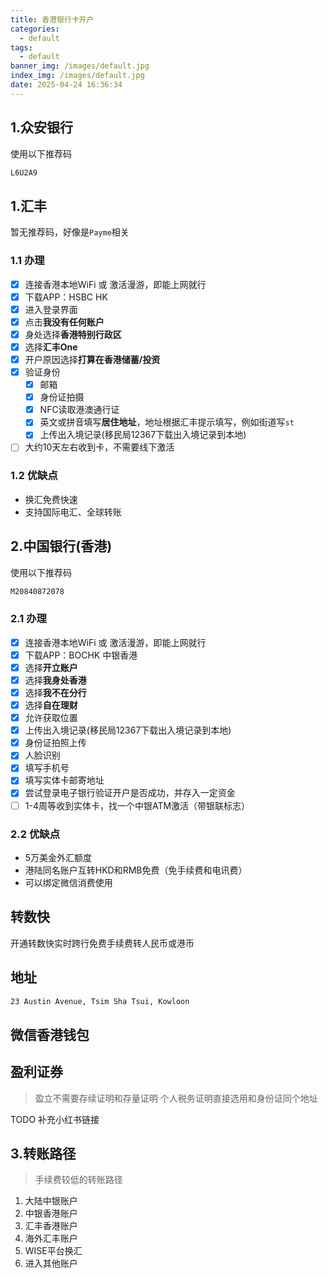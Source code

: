```yaml
---
title: 香港银行卡开户
categories:
  - default
tags:
  - default
banner_img: /images/default.jpg
index_img: /images/default.jpg
date: 2025-04-24 16:36:34
---
```


## 1.众安银行
使用以下推荐码
```sh
L6U2A9
```


## 1.汇丰
暂无推荐码，好像是`Payme`相关
### 1.1 办理
- [x] 连接香港本地WiFi 或 激活漫游，即能上网就行
- [x] 下载APP：HSBC HK
- [x] 进入登录界面
- [x] 点击**我没有任何账户**
- [x] 身处选择**香港特别行政区**
- [x] 选择**汇丰One**
- [x] 开户原因选择**打算在香港储蓄/投资**
- [x] 验证身份
  - [x] 邮箱
  - [x] 身份证拍摄
  - [x] NFC读取港澳通行证
  - [x] 英文或拼音填写**居住地址**，地址根据汇丰提示填写，例如街道写`st`
  - [x] 上传出入境记录(移民局12367下载出入境记录到本地)
- [ ] 大约10天左右收到卡，不需要线下激活
  
### 1.2 优缺点
- 换汇免费快速
- 支持国际电汇、全球转账


## 2.中国银行(香港)
使用以下推荐码
```sh
M20840872078
```
### 2.1 办理
- [x] 连接香港本地WiFi 或 激活漫游，即能上网就行
- [x] 下载APP：BOCHK 中银香港
- [x] 选择**开立账户**
- [x] 选择**我身处香港**
- [x] 选择**我不在分行**
- [x] 选择**自在理财**
- [x] 允许获取位置
- [x] 上传出入境记录(移民局12367下载出入境记录到本地)
- [x] 身份证拍照上传
- [x] 人脸识别
- [x] 填写手机号
- [x] 填写实体卡邮寄地址
- [x] 尝试登录电子银行验证开户是否成功，并存入一定资金
- [ ] 1-4周等收到实体卡，找一个中银ATM激活（带银联标志）

### 2.2 优缺点
- 5万美金外汇额度
- 港陆同名账户互转HKD和RMB免费（免手续费和电讯费）
- 可以绑定微信消费使用

## 转数快
开通转数快实时跨行免费手续费转人民币或港币

## 地址
```sh
23 Austin Avenue, Tsim Sha Tsui, Kowloon
```

## 微信香港钱包

## 盈利证券
> 盈立不需要存续证明和存量证明
> 个人税务证明直接选用和身份证同个地址

TODO 补充小红书链接

## 3.转账路径
> 手续费较低的转账路径
1. 大陆中银账户
2. 中银香港账户
3. 汇丰香港账户
4. 海外汇丰账户
5. WISE平台换汇
6. 进入其他账户
